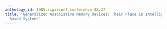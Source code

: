 ```yaml
---
anthology_id: 1985.sigirconf_conference-85.27
title: 'Generalized Associative Memory Devices: Their Place in Intelligent Knowledge
  Based Systems'
---
```

